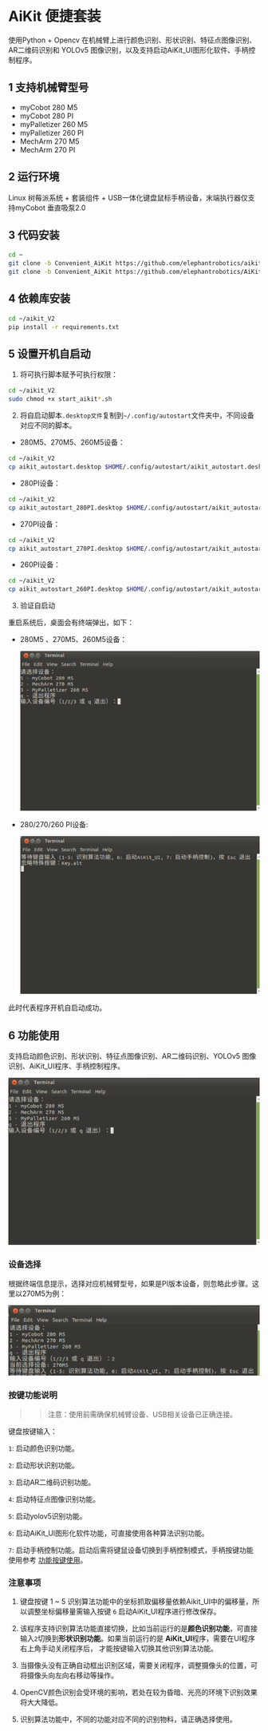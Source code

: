 # AiKit 便捷套装

使用Python + Opencv 在机械臂上进行颜色识别、形状识别、特征点图像识别、AR二维码识别和 YOLOv5 图像识别，以及支持启动AiKit_UI图形化软件、手柄控制程序。

## 1 支持机械臂型号

- myCobot 280 M5
- myCobot 280 PI
- myPalletizer 260 M5
- myPalletizer 260 PI
- MechArm 270 M5
- MechArm 270 PI

## 2 运行环境

Linux 树莓派系统 + 套装组件 + USB一体化键盘鼠标手柄设备，末端执行器仅支持myCobot 垂直吸泵2.0

## 3 代码安装

```bash
cd ~
git clone -b Convenient_AiKit https://github.com/elephantrobotics/aikit_V2.git
git clone -b Convenient_AiKit https://github.com/elephantrobotics/AiKit_UI.git
```

## 4 依赖库安装

```bash
cd ~/aikit_V2
pip install -r requirements.txt
```

## 5 设置开机自启动

1. 将可执行脚本赋予可执行权限：

```bash
cd ~/aikit_V2
sudo chmod +x start_aikit*.sh
```

2. 将自启动脚本`.desktop文件`复制到`~/.config/autostart`文件夹中，不同设备对应不同的脚本。

- 280M5、270M5、260M5设备：
  
```bash
cd ~/aikit_V2
cp aikit_autostart.desktop $HOME/.config/autostart/aikit_autostart.desktop
```

- 280PI设备：

```bash
cd ~/aikit_V2
cp aikit_autostart_280PI.desktop $HOME/.config/autostart/aikit_autostart_280PI.desktop
```

- 270PI设备：

```bash
cd ~/aikit_V2
cp aikit_autostart_270PI.desktop $HOME/.config/autostart/aikit_autostart_270PI.desktop
```

- 260PI设备：

```bash
cd ~/aikit_V2
cp aikit_autostart_260PI.desktop $HOME/.config/autostart/aikit_autostart_260PI.desktop
```

3. 验证自启动

重启系统后，桌面会有终端弹出，如下：

- 280M5 、270M5、260M5设备：

    ![start](./img/auto_start_M5.png)

- 280/270/260 PI设备:

    ![start](./img/auto_start_PI.png)

此时代表程序开机自启动成功。

## 6 功能使用

支持启动颜色识别、形状识别、特征点图像识别、AR二维码识别、YOLOv5 图像识别、AiKit_UI程序、手柄控制程序。

![start](./img/auto_start_M5.png)

### 设备选择

根据终端信息提示，选择对应机械臂型号，如果是PI版本设备，则忽略此步骤。这里以270M5为例：

![start](./img/auto_start_M5-1.png)

### 按键功能说明

>> 注意：使用前需确保机械臂设备、USB相关设备已正确连接。

键盘按键输入：

`1`: 启动颜色识别功能。

`2`: 启动形状识别功能。

`3`: 启动AR二维码识别功能。

`4`: 启动特征点图像识别功能。

`5`: 启动yolov5识别功能。

`6`: 启动AiKit_UI图形化软件功能，可直接使用各种算法识别功能。

`7`: 启动手柄控制功能。启动后需将键鼠设备切换到手柄控制模式，手柄按键功能使用参考 [功能按键使用](https://docs.elephantrobotics.com/docs/mycobot_280_pi_cn/3-FunctionsAndApplications/6.developmentGuide/python/7.9_HandleControl.html)。

### 注意事项

1. 键盘按键 1 ~ 5 识别算法功能中的坐标抓取偏移量依赖Aikit_UI中的偏移量，所以调整坐标偏移量需输入按键 `6` 启动AiKit_UI程序进行修改保存。

2. 该程序支持识别算法功能直接切换，比如当前运行的是**颜色识别功能**，可直接输入`2`切换到**形状识别功能**。如果当前运行的是 **AiKit_UI**程序，需要在UI程序右上角手动关闭程序后， 才能按键输入切换其他识别算法功能。

3. 当摄像头没有正确自动框出识别区域，需要关闭程序，调整摄像头的位置，可将摄像头向左向右移动等操作。

4. OpenCV颜色识别会受环境的影响，若处在较为昏暗、光亮的环境下识别效果将大大降低。

5. 识别算法功能中，不同的功能对应不同的识别物料，请正确选择使用。


